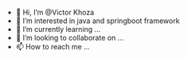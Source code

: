 - 👋 Hi, I’m @Victor Khoza
- 👀 I’m interested in java and springboot framework 
- 🌱 I’m currently learning ...
- 💞️ I’m looking to collaborate on ...
- 📫 How to reach me ...

<!---
Scongo/Scongo is a ✨ special ✨ repository because its `README.md` (this file) appears on your GitHub profile.
You can click the Preview link to take a look at your changes.
--->

